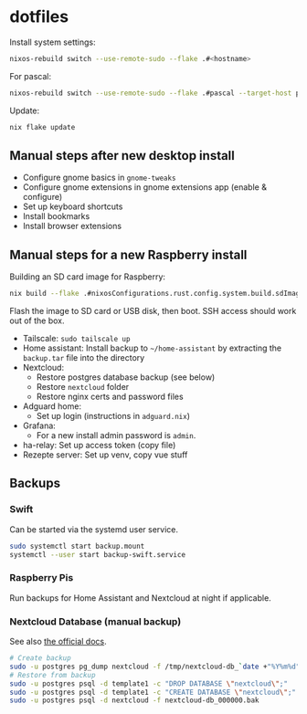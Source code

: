 # dotfiles

Install system settings:

```bash
nixos-rebuild switch --use-remote-sudo --flake .#<hostname>
```

For pascal:

```bash
nixos-rebuild switch --use-remote-sudo --flake .#pascal --target-host pascal
```

Update:

```bash
nix flake update
```

## Manual steps after new desktop install

- Configure gnome basics in `gnome-tweaks`
- Configure gnome extensions in gnome extensions app (enable & configure)
- Set up keyboard shortcuts
- Install bookmarks
- Install browser extensions

## Manual steps for a new Raspberry install

Building an SD card image for Raspberry:

```bash
nix build --flake .#nixosConfigurations.rust.config.system.build.sdImage
```

Flash the image to SD card or USB disk, then boot. SSH access should work out of
the box.

- Tailscale: `sudo tailscale up`
- Home assistant: Install backup to `~/home-assistant` by extracting the
`backup.tar` file into the directory
- Nextcloud:
  - Restore postgres database backup (see below)
  - Restore `nextcloud` folder
  - Restore nginx certs and password files
- Adguard home:
  - Set up login (instructions in `adguard.nix`)
- Grafana:
  - For a new install admin password is `admin`.
- ha-relay: Set up access token (copy file)
- Rezepte server: Set up venv, copy vue stuff

## Backups

### Swift

Can be started via the systemd user service.

```sh
sudo systemctl start backup.mount
systemctl --user start backup-swift.service
```

### Raspberry Pis

Run backups for Home Assistant and Nextcloud at night if applicable.

### Nextcloud Database (manual backup)

See also [the official docs](https://docs.nextcloud.com/server/latest/admin_manual/maintenance/restore.html).

```bash
# Create backup
sudo -u postgres pg_dump nextcloud -f /tmp/nextcloud-db_`date +"%Y%m%d"`.bak
# Restore from backup
sudo -u postgres psql -d template1 -c "DROP DATABASE \"nextcloud\";"
sudo -u postgres psql -d template1 -c "CREATE DATABASE \"nextcloud\";"
sudo -u postgres psql -d nextcloud -f nextcloud-db_000000.bak
```
